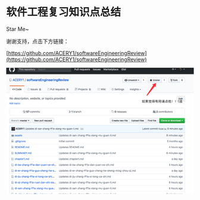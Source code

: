 # 软件工程复习知识点总结

Star Me~

谢谢支持，点击下方链接：

[https://github.com/ACERY1/softwareEngineeringReview](https://github.com/ACERY1/softwareEngineeringReview)

![](/assets/clickme.png)

